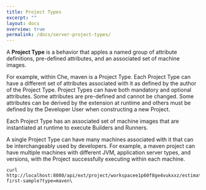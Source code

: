 ```yaml
---
title: Project Types
excerpt: ""
layout: docs
overview: true
permalink: /docs/server-project-types/
---
```

A **Project Type** is a behavior that apples a named group of attribute definitions, pre-defined attributes, and an associated set of machine images. 

For example, within Che, maven is a Project Type. Each Project Type can have a different set of attributes associated with it as defined by the author of the Project Type. Project Types can have both mandatory and optional attributes. Some attributes are pre-defined and cannot be changed. Some attributes can be derived by the extension at runtime and others must be defined by the Developer User when constructing a new Project. 

Each Project Type has an associated set of machine images that are instantiated at runtime to execute Builders and Runners. 

A single Project Type can have many machines associated with it that can be interchangeably used by developers. For example, a maven project can have multiple machines with different JVM, application server types, and versions, with the Project successfully executing within each machine.
```shell  
curl http://localhost:8080/api/ext/project/workspacee1p60f8ge4vukxxz/estimate/my-first-sample?type=maven\
```
